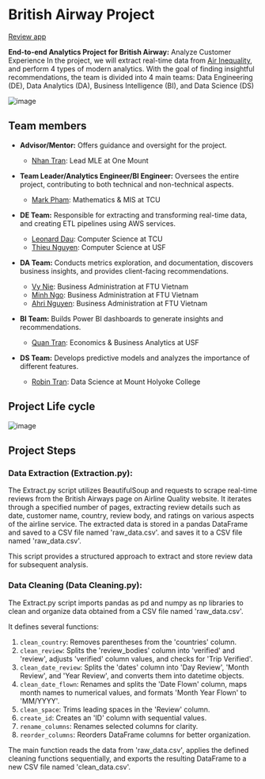 # British Airway Project

[Review app](https://ba-review.streamlit.app/)

**End-to-end Analytics Project for British Airway:** Analyze Customer Experience
In the project, we will extract real-time data from [Air Inequality](https://www.airlinequality.com/airline-reviews/british-airways), and perform 4 types of modern analytics. With the goal of finding insightful recommendations, the team is divided into 4 main teams: Data Engineering (DE), Data Analytics (DA), Business Intelligence (BI), and Data Science (DS)

![image](https://github.com/MarkPhamm/British-Airway/assets/99457952/919f1671-e640-4308-a908-8070585ded96)

## Team members

* **Advisor/Mentor:** Offers guidance and oversight for the project.
  * [Nhan Tran](https://www.linkedin.com/in/panicpotatoe/): Lead MLE at One Mount

* **Team Leader/Analytics Engineer/BI Engineer:** Oversees the entire project, contributing to both technical and non-technical aspects.
  * [Mark Pham](https://www.linkedin.com/in/minhbphamm/): Mathematics & MIS at TCU

* **DE Team:** Responsible for extracting and transforming real-time data, and creating ETL pipelines using AWS services.
  * [Leonard Dau](https://www.linkedin.com/in/leonard-dau-722399238/): Computer Science at TCU
  * [Thieu Nguyen](https://www.linkedin.com/in/thieunguyen1402/): Computer Science at USF

* **DA Team:** Conducts metrics exploration, and documentation, discovers business insights, and provides client-facing recommendations.
  * [Vy Nie](https://www.linkedin.com/in/vy-nie-712731227/): Business Administration at FTU Vietnam
  * [Minh Ngo](https://www.linkedin.com/in/ngovoanhminh/): Business Administration at FTU Vietnam
  * [Ahri Nguyen](https://www.linkedin.com/in/aringuyen26/?fbclid=IwAR2k9TjhUZ8QiMywx5VoBI1QWri5Q3g8dgjYwUk6N9iHMVSSZFSn0n42QGg): Business Administration at FTU Vietnam

* **BI Team:** Builds Power BI dashboards to generate insights and recommendations.
  * [Quan Tran](https://www.linkedin.com/in/hquantran/): Economics & Business Analytics at USF

* **DS Team:** Develops predictive models and analyzes the importance of different features.
  * [Robin Tran](https://www.linkedin.com/in/robin-tran/): Data Science at Mount Holyoke College

## Project Life cycle

![image](https://github.com/MarkPhamm/British-Airway/assets/99457952/aeff38f4-f999-4905-849a-68afe1514190)

## Project Steps

### Data Extraction (Extraction.py):
The Extract.py script utilizes BeautifulSoup and requests to scrape real-time reviews from the British Airways page on Airline Quality website. It iterates through a specified number of pages, extracting review details such as date, customer name, country, review body, and ratings on various aspects of the airline service. The extracted data is stored in a pandas DataFrame and saved to a CSV file named 'raw_data.csv'.
and saves it to a CSV file named 'raw_data.csv'.

This script provides a structured approach to extract and store review data for subsequent analysis.
### Data Cleaning (Data Cleaning.py):
The Extract.py script imports pandas as pd and numpy as np libraries to clean and organize data obtained from a CSV file named 'raw_data.csv'.

It defines several functions:
1. `clean_country`: Removes parentheses from the 'countries' column.
2. `clean_review`: Splits the 'review_bodies' column into 'verified' and 'review', adjusts 'verified' column values, and checks for 'Trip Verified'.
3. `clean_date_review`: Splits the 'dates' column into 'Day Review', 'Month Review', and 'Year Review', and converts them into datetime objects.
4. `clean_date_flown`: Renames and splits the 'Date Flown' column, maps month names to numerical values, and formats 'Month Year Flown' to 'MM/YYYY'.
5. `clean_space`: Trims leading spaces in the 'Review' column.
6. `create_id`: Creates an 'ID' column with sequential values.
7. `rename_columns`: Renames selected columns for clarity.
8. `reorder_columns`: Reorders DataFrame columns for better organization.

The main function reads the data from 'raw_data.csv', applies the defined cleaning functions sequentially, and exports the resulting DataFrame to a new CSV file named 'clean_data.csv'.


